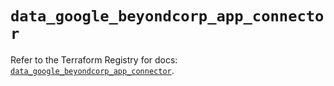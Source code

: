 # `data_google_beyondcorp_app_connector`

Refer to the Terraform Registry for docs: [`data_google_beyondcorp_app_connector`](https://registry.terraform.io/providers/hashicorp/google/5.32.0/docs/data-sources/beyondcorp_app_connector).
